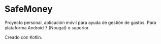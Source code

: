 # SafeMoney

Proyecto personal, aplicación móvil para ayuda de gestión de gastos. Para plataforma Android 7 (Nougat) o superior.

Creado con Kotlin.
